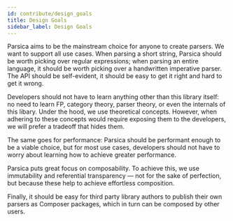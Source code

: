```yaml
---
id: contribute/design_goals
title: Design Goals
sidebar_label: Design Goals
---
```


Parsica aims to be the mainstream choice for anyone to create parsers. We want to support all use cases. When parsing a short string, Parsica should be worth picking over regular expressions; when parsing an entire language, it should be worth picking over a handwritten imperative parser. The API should be self-evident, it should be easy to get it right and hard to get it wrong. 

Developers should not have to learn anything other than this library itself: no need to learn FP, category theory, parser theory, or even the internals of this libary. Under the hood, we use theoretical concepts. However, when adhering to these concepts would require exposing them to the developers, we will prefer a tradeoff that hides them. 

The same goes for performance: Parsica should be performant enough to be a viable choice, but for most use cases, developers should not have to worry about learning how to achieve greater performance.

Parsica puts great focus on composability. To achieve this, we use immutability and referential transparency — not for the sake of perfection, but because these help to achieve effortless composition.

Finally, it should be easy for third party library authors to publish their own parsers as Composer packages, which in turn can be composed by other users.